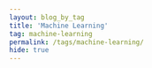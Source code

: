 ```yaml
---
layout: blog_by_tag
title: 'Machine Learning'
tag: machine-learning
permalink: /tags/machine-learning/
hide: true
---
```

